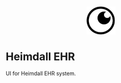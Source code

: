 <p align="center">
    <img alt="logo" src="https://github.com/Heimdall-Medical/ehr-ui/blob/main/public/favicon.svg" style="max-width: 15%">
</p>

# Heimdall EHR

UI for Heimdall EHR system.
